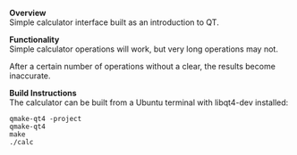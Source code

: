 <b>Overview</b><br>
Simple calculator interface built as an introduction to QT.

<b>Functionality</b><br>
Simple calculator operations will work, but very long operations may not.

After a certain number of operations without a clear, the results become inaccurate.

<b>Build Instructions</b><br>
The calculator can be built from a Ubuntu terminal with libqt4-dev installed:

<code>qmake-qt4 -project</code><br>
<code>qmake-qt4</code><br>
<code>make</code><br>
<code>./calc</code>
